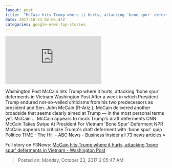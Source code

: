 ```yaml
---
layout: post
title:  "McCain hits Trump where it hurts, attacking 'bone spur' deferments in Vietnam - Washington Post"
date: 2017-10-23 02:05:47Z
categories: google-news-top-stories
---
```


![McCain hits Trump where it hurts, attacking 'bone spur' deferments in Vietnam - Washington Post](https://img.washingtonpost.com/pbox.php?url=http://img.washingtonpost.com/blogs/the-fix/files/2017/07/johnmccain_b.jpg&w=1484&op=resize&opt=1&filter=antialias&t=20170517)

Washington Post McCain hits Trump where it hurts, attacking 'bone spur' deferments in Vietnam Washington Post After a week in which President Trump endured not-so-veiled criticisms from his two predecessors as president and Sen. John McCain (R-Ariz.), McCain delivered another broadside that seems clearly aimed at Trump — in the most personal terms yet. McCain ... McCain appears to mock Trump's draft deferments CNN McCain Takes Swipe At President For Vietnam 'Bone Spur' Deferment NPR McCain appears to criticize Trump's draft deferment with 'bone spur' quip Politico TIME - The Hill - ABC News - Business Insider all 73 news articles »


Full story on F3News: [McCain hits Trump where it hurts, attacking 'bone spur' deferments in Vietnam - Washington Post](http://www.f3nws.com/n/QvhbeH)

> Posted on: Monday, October 23, 2017 2:05:47 AM
